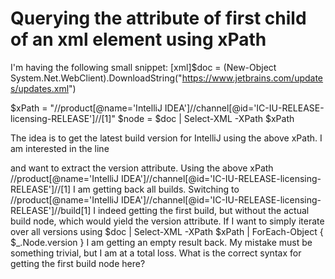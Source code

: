 
# Querying the attribute of first child of an xml element using xPath

I'm having the following small snippet:
[xml]$doc = (New-Object System.Net.WebClient).DownloadString("https://www.jetbrains.com/updates/updates.xml")

$xPath = "//product[@name='IntelliJ IDEA']//channel[@id='IC-IU-RELEASE-licensing-RELEASE']//[1]"
$node = $doc | Select-XML -XPath $xPath 

The idea is to get the latest build version for IntelliJ using the above xPath. I am interested in the line
<build number="222.4345" version="2022.2.3" releaseDate="20220726" fullNumber="222.4345.14">

and want to extract the version attribute.
Using the above xPath //product[@name='IntelliJ IDEA']//channel[@id='IC-IU-RELEASE-licensing-RELEASE']//[1] I am getting back all builds.
Switching to //product[@name='IntelliJ IDEA']//channel[@id='IC-IU-RELEASE-licensing-RELEASE']//build[1] I indeed getting the first build, but without the actual build node, which would yield the version attribute.
If I want to simply iterate over all versions using $doc | Select-XML -XPath $xPath | ForEach-Object { $_.Node.version }  I am getting an empty result back. My mistake must be something trivial, but I am at a total loss.
What is the correct syntax for getting the first build node here?

        